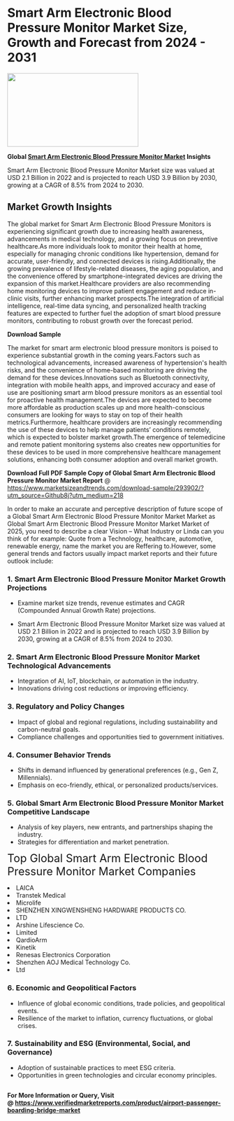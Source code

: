 <H1>Smart Arm Electronic Blood Pressure Monitor Market Size, Growth and Forecast from 2024 - 2031</H1><img class="aligncenter size-medium wp-image-584254" src="https://thirdeyenews.in/wp-content/uploads/2024/09/Global-Market-Research-300x168.jpeg" alt="" width="300" height="168" /><p><strong>Global&nbsp;<a href="https://www.marketsizeandtrends.com/download-sample/293902/?utm_source=Github8j?utm_medium=218">Smart Arm Electronic Blood Pressure Monitor Market</a> Insights</strong></p><p>Smart Arm Electronic Blood Pressure Monitor Market size was valued at USD 2.1 Billion in 2022 and is projected to reach USD 3.9 Billion by 2030, growing at a CAGR of 8.5% from 2024 to 2030.</p><p><h2>Market Growth Insights</h2> <p>The global market for Smart Arm Electronic Blood Pressure Monitors is experiencing significant growth due to increasing health awareness, advancements in medical technology, and a growing focus on preventive healthcare.As more individuals look to monitor their health at home, especially for managing chronic conditions like hypertension, demand for accurate, user-friendly, and connected devices is rising.Additionally, the growing prevalence of lifestyle-related diseases, the aging population, and the convenience offered by smartphone-integrated devices are driving the expansion of this market.Healthcare providers are also recommending home monitoring devices to improve patient engagement and reduce in-clinic visits, further enhancing market prospects.The integration of artificial intelligence, real-time data syncing, and personalized health tracking features are expected to further fuel the adoption of smart blood pressure monitors, contributing to robust growth over the forecast period.</p> <p><strong>Download Sample</strong></p> <p>The market for smart arm electronic blood pressure monitors is poised to experience substantial growth in the coming years.Factors such as technological advancements, increased awareness of hypertension's health risks, and the convenience of home-based monitoring are driving the demand for these devices.Innovations such as Bluetooth connectivity, integration with mobile health apps, and improved accuracy and ease of use are positioning smart arm blood pressure monitors as an essential tool for proactive health management.The devices are expected to become more affordable as production scales up and more health-conscious consumers are looking for ways to stay on top of their health metrics.Furthermore, healthcare providers are increasingly recommending the use of these devices to help manage patients’ conditions remotely, which is expected to bolster market growth.The emergence of telemedicine and remote patient monitoring systems also creates new opportunities for these devices to be used in more comprehensive healthcare management solutions, enhancing both consumer adoption and overall market growth.<p><span class=""><strong>Download Full PDF Sample Copy of Global Smart Arm Electronic Blood Pressure Monitor Market Report</strong> @ <a href="https://www.marketsizeandtrends.com/download-sample/293902/?utm_source=Github8j?utm_medium=218" target="_blank">https://www.marketsizeandtrends.com/download-sample/293902/?utm_source=Github8j?utm_medium=218</a></span></p><p>In order to make an accurate and perceptive description of future scope of a Global&nbsp;Smart Arm Electronic Blood Pressure Monitor Market Market as Global&nbsp;Smart Arm Electronic Blood Pressure Monitor Market Market of 2025, you need to describe a clear Vision &ndash; What Industry or Linda can you think of for example: Quote from a Technology, healthcare, automotive, renewable energy, name the market you are Reffering to.However, some general trends and factors usually impact market reports and their future outlook include:</p><h3>1.&nbsp;<strong>Smart Arm Electronic Blood Pressure Monitor Market Growth Projections</strong></h3><ul><li>Examine market size trends, revenue estimates and CAGR (Compounded Annual Growth Rate) projections.</li><li><p>Smart Arm Electronic Blood Pressure Monitor Market size was valued at USD 2.1 Billion in 2022 and is projected to reach USD 3.9 Billion by 2030, growing at a CAGR of 8.5% from 2024 to 2030.</p></li></ul><h3>2.&nbsp;<strong>Smart Arm Electronic Blood Pressure Monitor Market Technological Advancements</strong></h3><ul><li>Integration of AI, IoT, blockchain, or automation in the industry.</li><li>Innovations driving cost reductions or improving efficiency.</li></ul><h3>3.&nbsp;<strong>Regulatory and Policy Changes</strong></h3><ul><li>Impact of global and regional regulations, including sustainability and carbon-neutral goals.</li><li>Compliance challenges and opportunities tied to government initiatives.</li></ul><h3>4.&nbsp;<strong>Consumer Behavior Trends</strong></h3><ul><li>Shifts in demand influenced by generational preferences (e.g., Gen Z, Millennials).</li><li>Emphasis on eco-friendly, ethical, or personalized products/services.</li></ul><h3>5.&nbsp;<strong>Global Smart Arm Electronic Blood Pressure Monitor Market Competitive Landscape</strong></h3><ul><li>Analysis of key players, new entrants, and partnerships shaping the industry.</li><li>Strategies for differentiation and market penetration.</li></ul><p data-pm-slice="1 1 []"><span style="color: inherit; font-family: inherit; font-size: 25px;">Top Global Smart Arm Electronic Blood Pressure Monitor Market Companies</span></p><div class="" data-test-id=""><p><li>LAICA</li><li> Transtek Medical</li><li> Microlife</li><li> SHENZHEN XINGWENSHENG HARDWARE PRODUCTS CO.</li><li> LTD</li><li> Arshine Lifescience Co.</li><li> Limited</li><li> QardioArm</li><li> Kinetik</li><li> Renesas Electronics Corporation</li><li> Shenzhen AOJ Medical Technology Co.</li><li>Ltd</li></p></div><h3>6.&nbsp;<strong>Economic and Geopolitical Factors</strong></h3><ul><li>Influence of global economic conditions, trade policies, and geopolitical events.</li><li>Resilience of the market to inflation, currency fluctuations, or global crises.</li></ul><h3>7.&nbsp;<strong>Sustainability and ESG (Environmental, Social, and Governance)</strong></h3><ul><li>Adoption of sustainable practices to meet ESG criteria.</li><li>Opportunities in green technologies and circular economy principles.</li></ul><h2><strong style="font-size: 14px;">For More Information or Query, Visit @&nbsp;</strong><a style="background-color: #ffffff; font-size: 14px;" href="https://www.marketsizeandtrends.com/report/smart-arm-electronic-blood-pressure-monitor-market/" target="_blank">https://www.verifiedmarketreports.com/product/airport-passenger-boarding-bridge-market</a></h2>